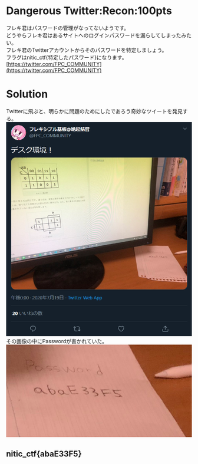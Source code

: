 # Dangerous Twitter:Recon:100pts
フレキ君はパスワードの管理がなってないようです。  
どうやらフレキ君はあるサイトへのログインパスワードを漏らしてしまったみたい。  
フレキ君のTwitterアカウントからそのパスワードを特定しましょう。  
フラグはnitic_ctf{特定したパスワード}になります。  
[https://twitter.com/FPC_COMMUNITY](https://twitter.com/FPC_COMMUNITY)  

# Solution
Twitterに飛ぶと、明らかに問題のためにしたであろう奇妙なツイートを発見する。  
![image1.png](images/image1.png)  
その画像の中にPasswordが書かれていた。  
![image2.png](images/image2.png)  

## nitic_ctf{abaE33F5}
